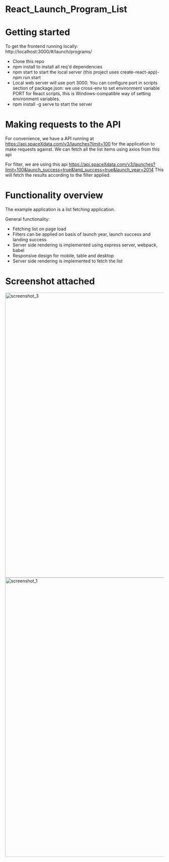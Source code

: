 # React_Launch_Program_List
# Getting started

To get the frontend running locally: http://localhost:3000/#/launch/programs/ 
<ul>
<li>Clone this repo </li>
	<li>npm install to install all req'd dependencies</li>
	<li>npm start to start the local server (this project uses create-react-app)- npm run start</li>
<li>Local web server will use port 3000. You can configure port in scripts section of package.json: we use cross-env to set environment variable PORT for React scripts, this is Windows-compatible way of setting environment variables.</li>
	<li> npm install -g serve to start the server</li>
</ul>

# Making requests to the  API
For convenience, we have a API running at https://api.spaceXdata.com/v3/launches?limit=100 for the application to make requests against. We can fetch all the list items using axios from this api

For filter, we are using this api
https://api.spaceXdata.com/v3/launches?limit=100&launch_success=true&land_success=true&launch_year=2014
This will fetch the results according to the filter applied.

# Functionality overview
The example application is a list fetching application.

General functionality:
<ul>
	<li>Fetching list on page load</li>
	<li>Filters can be applied on basis of launch year, launch success and landing success</li>
	<li>Server side rendering is implemented using express server, webpack, babel</li>
	<li>Responsive design for mobile, table and desktop</li>
	<li>Server side rendering is implemented to fetch the list</li>
</ul>

# Screenshot attached
<img width="905" alt="screenshot_3" src="https://user-images.githubusercontent.com/13212465/98029449-80ec4580-1e35-11eb-93c7-f25dfe1ddb99.PNG">

<img width="887" alt="screenshot_1" src="https://user-images.githubusercontent.com/13212465/98029702-f35d2580-1e35-11eb-92a3-cf7905b94fda.PNG">


